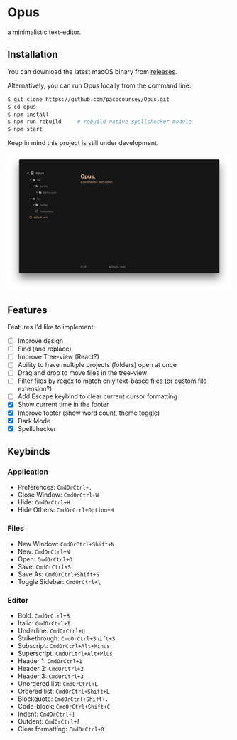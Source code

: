 # Opus

a minimalistic text-editor.

## Installation

You can download the latest macOS binary from [releases](https://github.com/pacocoursey/Opus/releases/latest).

Alternatively, you can run Opus locally from the command line:

```bash
$ git clone https://github.com/pacocoursey/Opus.git
$ cd opus
$ npm install
$ npm run rebuild     # rebuild native spellchecker module
$ npm start
```

Keep in mind this project is still under development.

![Opus Screenshot](screenshot.png)

## Features

Features I'd like to implement:

- [ ] Improve design
- [ ] Find (and replace)
- [ ] Improve Tree-view (React?)
- [ ] Ability to have multiple projects (folders) open at once
- [ ] Drag and drop to move files in the tree-view
- [ ] Filter files by regex to match only text-based files (or custom file extension?)
- [ ] Add Escape keybind to clear current cursor formatting
- [X] Show current time in the footer
- [X] Improve footer (show word count, theme toggle)
- [X] Dark Mode
- [X] Spellchecker

## Keybinds

### Application

- Preferences: `CmdOrCtrl+,`
- Close Window: `CmdOrCtrl+W`
- Hide: `CmdOrCtrl+H`
- Hide Others: `CmdOrCtrl+Option+H`

### Files

- New Window: `CmdOrCtrl+Shift+N`
- New: `CmdOrCtrl+N`
- Open: `CmdOrCtrl+O`
- Save: `CmdOrCtrl+S`
- Save As: `CmdOrCtrl+Shift+S`
- Toggle Sidebar: `CmdOrCtrl+\`

### Editor

- Bold: `CmdOrCtrl+B`
- Italic: `CmdOrCtrl+I`
- Underline: `CmdOrCtrl+U`
- Strikethrough: `CmdOrCtrl+Shift+S`
- Subscript: `CmdOrCtrl+Alt+Minus`
- Superscript: `CmdOrCtrl+Alt+Plus`
- Header 1: `CmdOrCtrl+1`
- Header 2: `CmdOrCtrl+2`
- Header 3: `CmdOrCtrl+3`
- Unordered list: `CmdOrCtrl+L`
- Ordered list: `CmdOrCtrl+Shift+L`
- Blockquote: `CmdOrCtrl+Shift+.`
- Code-block: `CmdOrCtrl+Shift+C`
- Indent: `CmdOrCtrl+]`
- Outdent: `CmdOrCtrl+[`
- Clear formatting: `CmdOrCtrl+0`
